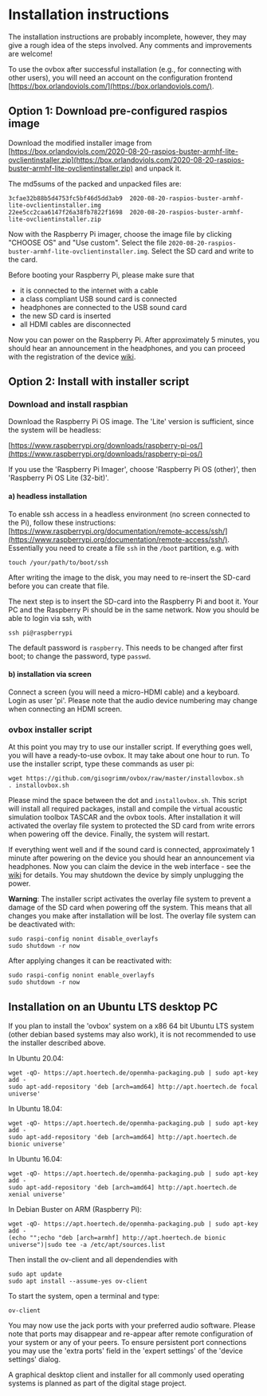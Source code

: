 # Installation instructions

The installation instructions are probably incomplete, however, they may
give a rough idea of the steps involved. Any comments and improvements are
welcome!

To use the ovbox after successful installation (e.g., for connecting
with other users), you will need an account on the configuration
frontend
[https://box.orlandoviols.com/](https://box.orlandoviols.com/).

## Option 1: Download pre-configured raspios image

Download the modified installer image from
[https://box.orlandoviols.com/2020-08-20-raspios-buster-armhf-lite-ovclientinstaller.zip](https://box.orlandoviols.com/2020-08-20-raspios-buster-armhf-lite-ovclientinstaller.zip)
and unpack it.

The md5sums of the packed and unpacked files are:
````
3cfae32b88b5d4753fc5bf46d5dd3ab9  2020-08-20-raspios-buster-armhf-lite-ovclientinstaller.img
22ee5cc2caa6147f26a38fb7822f1698  2020-08-20-raspios-buster-armhf-lite-ovclientinstaller.zip
````

Now with the Raspberry Pi imager, choose the image file by clicking
"CHOOSE OS" and "Use custom". Select the file
`2020-08-20-raspios-buster-armhf-lite-ovclientinstaller.img`. Select
the SD card and write to the card.

Before booting your Raspberry Pi, please make sure that

- it is connected to the internet with a cable
- a class compliant USB sound card is connected
- headphones are connected to the USB sound card
- the new SD card is inserted
- all HDMI cables are disconnected

Now you can power on the Raspberry Pi. After approximately 5 minutes,
you should hear an announcement in the headphones, and you can proceed
with the registration of the device
[wiki](https://github.com/gisogrimm/ovbox/wiki#configuration-of-your-device).


## Option 2: Install with installer script

### Download and install raspbian

Download the Raspberry Pi OS image. The 'Lite' version is sufficient, since the system will be headless:

[https://www.raspberrypi.org/downloads/raspberry-pi-os/](https://www.raspberrypi.org/downloads/raspberry-pi-os/)

If you use the 'Raspberry Pi Imager', choose 'Raspberry Pi OS (other)', 
then  'Raspberry Pi OS Lite (32-bit)'.

#### a) headless installation

To enable ssh access in a headless environment (no screen connected to the Pi), follow these instructions:
[https://www.raspberrypi.org/documentation/remote-access/ssh/](https://www.raspberrypi.org/documentation/remote-access/ssh/). Essentially you need to create a file `ssh` in the `/boot` partition, e.g. with
````
touch /your/path/to/boot/ssh
````
After writing the image to the disk, you may need to re-insert the SD-card before you can create that file.

The next step is to insert the SD-card into the Raspberry Pi and boot it. Your PC and the Raspberry Pi should be in the same network.
Now you should be able to login via ssh, with
````
ssh pi@raspberrypi
````
The default password is `raspberry`. This needs to be changed after first boot; to change the password, type `passwd`.

#### b) installation via screen

Connect a screen (you will need a micro-HDMI cable) and a keyboard. 
Login as user 'pi'. Please note that the audio device numbering may change
when connecting an HDMI screen.

### ovbox installer script

At this point you may try to use our installer script. If everything goes well, you will have a ready-to-use ovbox. It may take about one hour to run. To use the installer script, type these commands as user pi:
````
wget https://github.com/gisogrimm/ovbox/raw/master/installovbox.sh
. installovbox.sh
````

Please mind the space between the dot and `installovbox.sh`. This
script will install all required packages, install and compile the
virtual acoustic simulation toolbox TASCAR and the ovbox tools. After
installation it will activated the overlay file system to protected
the SD card from write errors when powering off the device. Finally,
the system will restart.

If everything went well and if the sound card is connected,
approximately 1 minute after powering on the device you should hear an
announcement via headphones. Now you can claim the device in the web
interface - see the
[wiki](https://github.com/gisogrimm/ovbox/wiki#configuration-of-your-device)
for details.  You may shutdown the device by simply unplugging the
power.

**Warning**: The installer script activates the overlay file system to
prevent a damage of the SD card when powering off the system. This
means that all changes you make after installation will be lost. The
overlay file system can be deactivated with:

````
sudo raspi-config nonint disable_overlayfs
sudo shutdown -r now
````

After applying changes it can be reactivated with:

````
sudo raspi-config nonint enable_overlayfs
sudo shutdown -r now
````

## Installation on an Ubuntu LTS desktop PC

If you plan to install the 'ovbox' system on a x86 64 bit Ubuntu LTS
system (other debian based systems may also work), it is not
recommended to use the installer described above.

In Ubuntu 20.04:

    wget -qO- https://apt.hoertech.de/openmha-packaging.pub | sudo apt-key add -
    sudo apt-add-repository 'deb [arch=amd64] http://apt.hoertech.de focal universe'

In Ubuntu 18.04:

    wget -qO- https://apt.hoertech.de/openmha-packaging.pub | sudo apt-key add -
    sudo apt-add-repository 'deb [arch=amd64] http://apt.hoertech.de bionic universe'

In Ubuntu 16.04:

    wget -qO- https://apt.hoertech.de/openmha-packaging.pub | sudo apt-key add -
    sudo apt-add-repository 'deb [arch=amd64] http://apt.hoertech.de xenial universe'

In Debian Buster on ARM (Raspberry Pi):

    wget -qO- https://apt.hoertech.de/openmha-packaging.pub | sudo apt-key add -
    (echo "";echo "deb [arch=armhf] http://apt.hoertech.de bionic universe")|sudo tee -a /etc/apt/sources.list


Then install the ov-client and all dependendies with

````
sudo apt update
sudo apt install --assume-yes ov-client
````

To start the system, open a terminal and type:

````
ov-client
````

You may now use the jack ports with your preferred audio
software. Please note that ports may disappear and re-appear after
remote configuration of your system or any of your peers. To ensure
persistent port connections you may use the 'extra ports' field in the
'expert settings' of the 'device settings' dialog.

A graphical desktop client and installer for all commonly used
operating systems is planned as part of the digital stage project.
